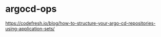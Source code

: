 # argocd-ops

https://codefresh.io/blog/how-to-structure-your-argo-cd-repositories-using-application-sets/ 
